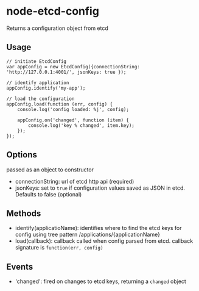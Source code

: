 node-etcd-config
================

Returns a configuration object from etcd

## Usage

```
// initiate EtcdConfig
var appConfig = new EtcdConfig({connectionString: 'http://127.0.0.1:4001/', jsonKeys: true });

// identify application
appConfig.identify('my-app');

// load the configuration
appConfig.load(function (err, config) {
    console.log('config loaded: %j', config);

    appConfig.on('changed', function (item) {
        console.log('key % changed', item.key);
    });
});
```

## Options
passed as an object to constructor
* connectionString: url of etcd http api (required)
* jsonKeys: set to `true` if configuration values saved as JSON in etcd. Defaults to false (optional)

## Methods
* identify(applicatioName): identifies where to find the etcd keys for config using tree pattern /applications/{applicationName}
* load(callback): callback called when config parsed from etcd. callback signature is `function(err, config)`

## Events
* 'changed': fired on changes to etcd keys, returning a `changed` object
